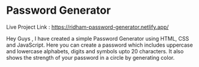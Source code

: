 # Password Generator
Live Project Link : https://ridham-password-generator.netlify.app/
 
Hey Guys , I have created a simple Password Generator using HTML, CSS and JavaScript. Here you can create a password which includes uppercase and lowercase alphabets,   digits and symbols upto 20 characters. It also shows the strength of your password in a circle by generating color.
